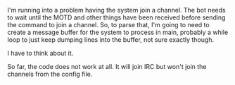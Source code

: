 I'm running into a problem having the system join a channel.  The bot needs to wait until the MOTD and other things have been received before sending the command to join a channel.  So, to parse that, I'm going to need to create a message buffer for the system to process in main, probably a while loop to just keep dumping lines into the buffer, not sure exactly though.

I have to think about it.

So far, the code does not work at all.  It will join IRC but won't join the channels from the config file.